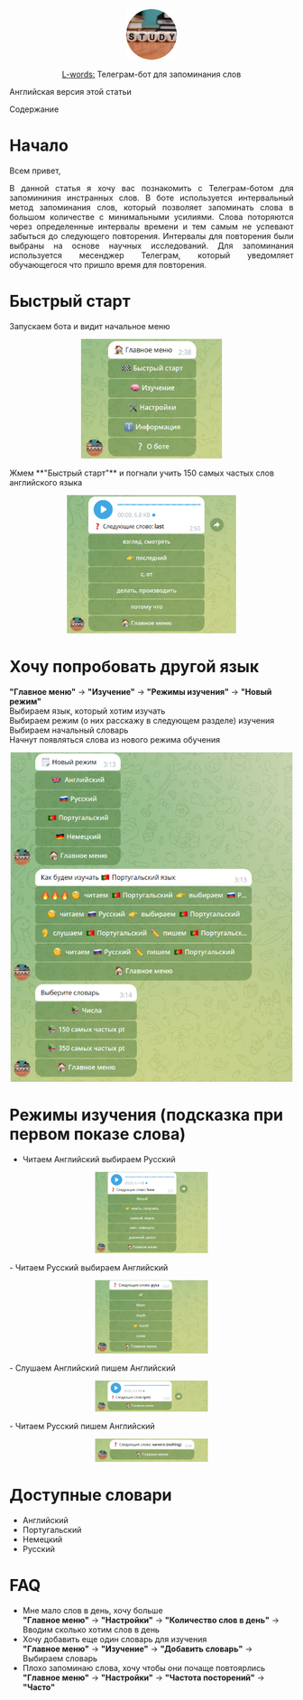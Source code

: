 <p align="center" width="100%"><img src="imgs/bot_logo.png" alt="Telegram-bot for memorizing words"></p>
<p align="center" width="100%"><a href="https://t.me/l_words_bot">L-words:</a> Телеграм-бот для запоминания слов</p>

Английская версия этой статьи

Содержание

# Начало

Всем привет,
<p align="justify">В данной статья я хочу вас познакомить с Телеграм-ботом для запомининия инстранных слов. В боте используется интервальный метод запоминания слов, который позволяет запоминать слова в большом количестве с минимальными усилиями. Слова поторяются через определенные интервалы времени и тем самым не успевают забыться до следующего повторения. Интервалы для повторения были выбраны на основе научных исследований. Для запоминания используется месенджер Телеграм, который уведомляет обучающегося что пришло время для повторения.</p>

# Быстрый старт
Запускаем бота и видит начальное меню
<p align="center"><img src="imgs/start_ru.png" alt="Start menu of Telegram-bot for memorizing words" width="250"/></p>
Жмем **"Быстрый старт"** и погнали учить 150 самых частых слов английского языка
<p align="center" width="100%"><img src="imgs/first_ru.png" alt="Firs word of Telegram-bot for memorizing words" width="300"></p>

# Хочу попробовать другой язык
**"Главное меню"** -> **"Изучение"** -> **"Режимы изучения"** -> **"Новый режим"**  
Выбираем язык, который хотим изучать  
Выбираем режим (о них расскажу в следующем разделе) изучения  
Выбираем начальный словарь  
Начнут появляться слова из нового режима обучения  
<p align="center" width="100%"><img src="imgs/new_mod_ru.png" alt="New mode of Telegram-bot for memorizing words" width="500"></p>

# Режимы изучения (подсказка при первом показе слова)
- Читаем Английский выбираем Русский  
<p align="center" width="100%"><img src="imgs/mode_1_ru.png" width="200"></p>
- Читаем Русский выбираем Английский  
<p align="center" width="100%"><img src="imgs/mode_2_ru.png" width="200"></p>
- Слушаем Английский пишем Английский  
<p align="center" width="100%"><img src="imgs/mode_3_ru.png" width="200"></p>
- Читаем Русский пишем Английский  
<p align="center" width="100%"><img src="imgs/mode_4_ru.png" width="200"></p>

# Доступные словари
- Английский
- Португальский
- Немецкий
- Русский

# FAQ
- Мне мало слов в день, хочу больше  
    **"Главное меню"** -> **"Настройки"** -> **"Количество слов в день"** -> Вводим сколько хотим слов в день
- Хочу добавить еще один словарь для изучения  
    **"Главное меню"** -> **"Изучение"** -> **"Добавить словарь"** -> Выбираем словарь
- Плохо запоминаю слова, хочу чтобы они почаще повтоярлись  
    **"Главное меню"** -> **"Настройки"** -> **"Частота посторений"** -> **"Часто"**
